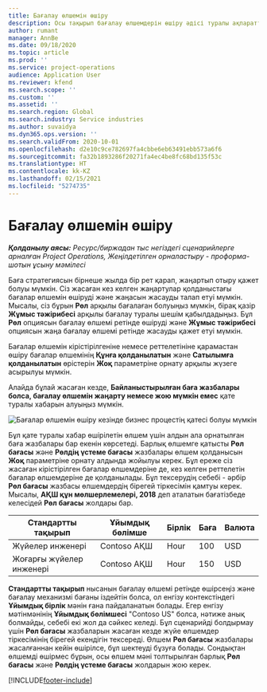 ```yaml
---
title: Бағалау өлшемін өшіру
description: Осы тақырып бағалау өлшемдерін өшіру әдісі туралы ақпаратты ұсынады.
author: rumant
manager: AnnBe
ms.date: 09/18/2020
ms.topic: article
ms.prod: ''
ms.service: project-operations
audience: Application User
ms.reviewer: kfend
ms.search.scope: ''
ms.custom: ''
ms.assetid: ''
ms.search.region: Global
ms.search.industry: Service industries
ms.author: suvaidya
ms.dyn365.ops.version: ''
ms.search.validFrom: 2020-10-01
ms.openlocfilehash: d2e10c9ce782697fa4cbbe6eb63491ebb573a6f6
ms.sourcegitcommit: fa32b1893286f20271fa4ec4be8fc68bd135f53c
ms.translationtype: HT
ms.contentlocale: kk-KZ
ms.lasthandoff: 02/15/2021
ms.locfileid: "5274735"
---
```

# <a name="turning-off-a-pricing-dimension"></a>Бағалау өлшемін өшіру

_**Қолданылу аясы:** Ресурс/биржадан тыс негіздегі сценарийлерге арналған Project Operations, Жеңілдетілген орналастыру - проформа-шотын ұсыну мәмілесі_

Баға стратегиясын бірнеше жылда бір рет қарап, жаңартып отыру қажет болуы мүмкін. Сіз жасаған кез келген жаңартулар қолданыстағы бағалар өлшемін өшіруді және жаңасын жасауды талап етуі мүмкін. Мысалы, сіз бұрын **Рөл** арқылы бағалаған болуыңыз мүмкін, бірақ қазір **Жұмыс тәжірибесі** арқылы бағалау туралы шешім қабылдадыңыз. Бұл **Рөл** опциясын бағалау өлшемі ретінде өшіруді және **Жұмыс тәжірибесі** опциясын жаңа бағалау өлшемі ретінде жасауды қажет етуі мүмкін. 

Бағалар өлшемін кірістірілгеніне немесе реттелетініне қарамастан өшіру бағалар өлшемінің **Құнға қолданылатын** және **Сатылымға қолданылатын** өрістерін **Жоқ** параметріне орнату арқылы жүзеге асырылуы мүмкін.

Алайда бұлай жасаған кезде, **Байланыстырылған баға жазбалары болса, бағалау өлшемін жаңарту немесе жою мүмкін емес** қате туралы хабарын алуыңыз мүмкін.

![Бағалар өлшемін өшіру кезінде бизнес процестің қатесі болуы мүмкін](media/Business-Process-Error.png)

Бұл қате туралы хабар өшірілетін өлшем үшін алдын ала орнатылған баға жазбалары бар екенін көрсетеді. Барлық өлшемге қатысты **Рөл бағасы** және **Рөлдің үстеме бағасы** жазбалары өлшем қолданысын **Жоқ** параметріне орнату алдында жойылуы керек. Бұл ереже сіз жасаған кірістірілген бағалар өлшемдеріне де, кез келген реттелетін бағалар өлшемдеріне де қолданылады. Бұл тексерудің себебі - әрбір **Рөл бағасы** жазбасы өлшемдердің бірегей тіркесімін қамтуы керек. Мысалы, **АҚШ құн мөлшерлемелері, 2018** деп аталатын бағатізбеде келесідей **Рөл бағасы** жолдары бар. 

| Стандартты тақырып         | Ұйымдық бөлімше    |Бірлік   |Баға  |Валюта  |
| -----------------------|-------------|-------|-------|----------|
| Жүйелер инженері|Contoso АҚШ|Hour| 100|USD|
| Жоғарғы жүйелер инженері|Contoso АҚШ|Hour| 150| USD|


**Стандартты тақырып** нысанын бағалау өлшемі ретінде өшірсеңіз және бағалау механизмі бағаны іздейтін болса, ол енгізу контекстіндегі **Ұйымдық бірлік** мәнін ғана пайдаланатын болады. Егер енгізу мәтінмәнінің **Ұйымдық бөлімшесі** "Contoso US" болса, нәтиже анық болмайды, себебі екі жол да сәйкес келеді. Бұл сценарийді болдырмау үшін **Рөл бағасы** жазбаларын жасаған кезде жүйе өлшемдер тіркесімінің бірегей екендігін тексереді. Өлшем **Рөл бағасы** жазбалары жасалғаннан кейін өшірілсе, бұл шектеуді бұзуға болады. Сондықтан өлшемді өшірмес бұрын, осы өлшем мәні толтырылған барлық **Рөл бағасы** және **Рөлдің үстеме бағасы** жолдарын жою керек.


[!INCLUDE[footer-include](../includes/footer-banner.md)]